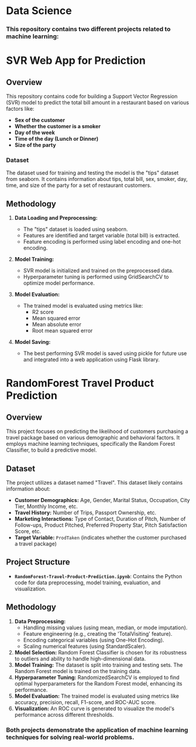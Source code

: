 # Data Science
### This repository contains two different projects related to machine learning:

# SVR Web App for Prediction
## Overview
This repository contains code for building a Support Vector Regression (SVR) model to predict the total bill amount in a restaurant based on various factors like:
* **Sex of the customer**
* **Whether the customer is a smoker**
* **Day of the week**
* **Time of the day (Lunch or Dinner)**
* **Size of the party**
### Dataset
The dataset used for training and testing the model is the "tips" dataset from seaborn. It contains information about tips, total bill, sex, smoker, day, time, and size of the party for a set of restaurant customers.

## Methodology
1. **Data Loading and Preprocessing:**

    - The "tips" dataset is loaded using seaborn.
    - Features are identified and target variable (total bill) is extracted.
    - Feature encoding is performed using label encoding and one-hot encoding.

2. **Model Training:**

    - SVR model is initialized and trained on the preprocessed data.
    - Hyperparameter tuning is performed using GridSearchCV to optimize model performance.

3. **Model Evaluation:**

    - The trained model is evaluated using metrics like:
        - R2 score
        - Mean squared error 
        - Mean absolute error
        - Root mean squared error

4. **Model Saving:**

    - The best performing SVR model is saved using pickle for future use and integrated into a web application using Flask library.

# RandomForest Travel Product Prediction

## Overview

This project focuses on predicting the likelihood of customers purchasing a travel package based on various demographic and behavioral factors. It employs machine learning techniques, specifically the Random Forest Classifier, to build a predictive model.

## Dataset

The project utilizes a dataset named "Travel". This dataset likely contains information about:

* **Customer Demographics:** Age, Gender, Marital Status, Occupation, City Tier, Monthly Income, etc.
* **Travel History:** Number of Trips, Passport Ownership, etc.
* **Marketing Interactions:** Type of Contact, Duration of Pitch, Number of Follow-ups, Product Pitched, Preferred Property Star, Pitch Satisfaction Score, etc.
* **Target Variable:**  `ProdTaken` (indicates whether the customer purchased a travel package)

## Project Structure

* **`RandomForest-Travel-Product-Prediction.ipynb`**:  Contains the Python code for data preprocessing, model training, evaluation, and visualization.

## Methodology

1. **Data Preprocessing:**
   - Handling missing values (using mean, median, or mode imputation).
   - Feature engineering (e.g., creating the 'TotalVisiting' feature).
   - Encoding categorical variables (using One-Hot Encoding).
   - Scaling numerical features (using StandardScaler).
2. **Model Selection:** Random Forest Classifier is chosen for its robustness to outliers and ability to handle high-dimensional data.
3. **Model Training:** The dataset is split into training and testing sets. The Random Forest model is trained on the training data.
4. **Hyperparameter Tuning:** RandomizedSearchCV is employed to find optimal hyperparameters for the Random Forest model, enhancing its performance.
5. **Model Evaluation:** The trained model is evaluated using metrics like accuracy, precision, recall, F1-score, and ROC-AUC score.
6. **Visualization:**  An ROC curve is generated to visualize the model's performance across different thresholds.

### Both projects demonstrate the application of machine learning techniques for solving real-world problems.
